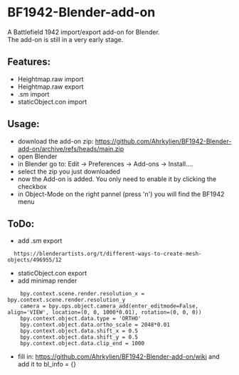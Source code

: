 # BF1942-Blender-add-on
A Battlefield 1942 import/export add-on for Blender.\
The add-on is still in a very early stage.
## Features:
- Heightmap.raw import
- Heightmap.raw export
- .sm import
- staticObject.con import
## Usage:
- download the add-on zip: https://github.com/Ahrkylien/BF1942-Blender-add-on/archive/refs/heads/main.zip
- open Blender
- in Blender go to: Edit -> Preferences -> Add-ons -> Install....
- select the zip you just downloaded
- now the Add-on is added. You only need to enable it by clicking the checkbox
- in Object-Mode on the right pannel (press 'n') you will find the BF1942 menu
## ToDo:
- add .sm export
```
  https://blenderartists.org/t/different-ways-to-create-mesh-objects/496955/12
```
- staticObject.con export
- add minimap render
```
    bpy.context.scene.render.resolution_x = bpy.context.scene.render.resolution_y
    camera = bpy.ops.object.camera_add(enter_editmode=False, align='VIEW', location=(0, 0, 1000*0.01), rotation=(0, 0, 0))
    bpy.context.object.data.type = 'ORTHO'
    bpy.context.object.data.ortho_scale = 2048*0.01
    bpy.context.object.data.shift_x = 0.5
    bpy.context.object.data.shift_y = 0.5
    bpy.context.object.data.clip_end = 1000
```
- fill in: https://github.com/Ahrkylien/BF1942-Blender-add-on/wiki
  and add it to bl_info = {}
